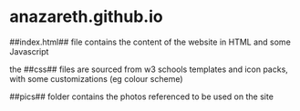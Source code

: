 # anazareth.github.io

##index.html## file contains the content of the website in HTML and some Javascript

the ##css## files are sourced from w3 schools templates and icon packs, with some customizations (eg colour scheme)

##pics## folder contains the photos referenced to be used on the site
